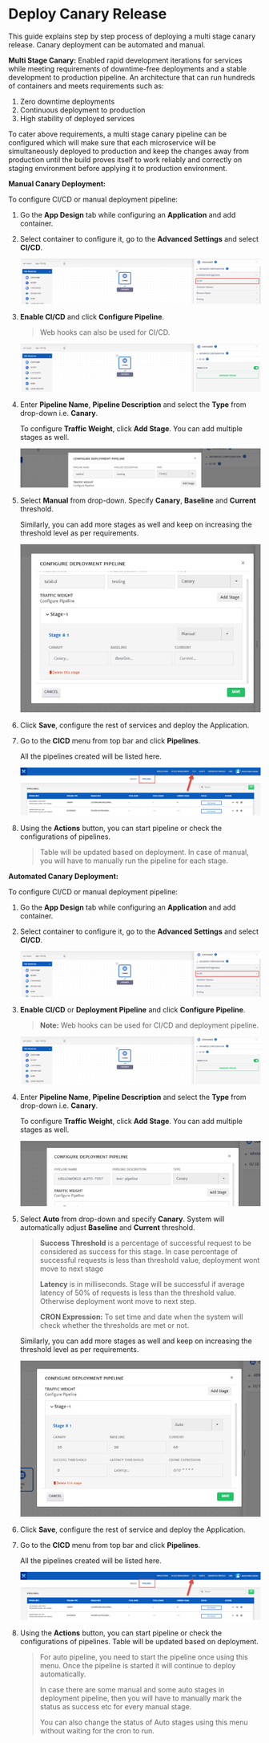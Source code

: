 # Deploy Canary Release

This guide explains step by step process of deploying a multi stage canary release. Canary deployment can be automated and manual. 

**Multi Stage Canary:** Enabled rapid development iterations for services while meeting requirements of downtime-free deployments and a stable development to production pipeline. An architecture that can run hundreds of containers and meets requirements such as:

1. Zero downtime deployments
2. Continuous deployment to production
3. High stability of deployed services

To cater above requirements, a multi stage canary pipeline can be configured which will make sure that each microservice will be simultaneously deployed to production and keep the changes away from production until the build proves itself to work reliably and correctly on staging environment before applying it to production environment.

**Manual Canary Deployment:**

To configure CI/CD or manual deployment pipeline:

1. Go the **App Design** tab while configuring an **Application** and add container.

2. Select container to configure it, go to the **Advanced Settings** and select **CI/CD**.

   ![1](imgs/1.jpg)

3. **Enable CI/CD** and click **Configure Pipeline**. 

   > Web hooks can also be used for CI/CD.

   ![2](imgs/2.jpg)

4. Enter **Pipeline Name**, **Pipeline Description** and select the **Type** from drop-down i.e. **Canary**. 

   To configure **Traffic Weight**, click **Add Stage**. You can add multiple stages as well. 

   ![3](imgs/3.jpg)

5. Select **Manual** from drop-down. Specify **Canary**, **Baseline** and **Current** threshold. 

   Similarly, you can add more stages as well and keep on increasing the threshold level as per requirements. 

   ![4](imgs/4.jpg)

6. Click **Save**, configure the rest of services and deploy the Application. 

7. Go to the **CICD** menu from top bar and click **Pipelines**. 

   All the pipelines created will be listed here. 

   ![5](imgs/5.jpg)

8. Using the **Actions** button, you can start pipeline or check the configurations of pipelines. 

   > Table will be updated based on deployment. In case of manual, you will have to manually run the pipeline for each stage.

**Automated Canary Deployment:**

To configure CI/CD or manual deployment pipeline:

1. Go the **App Design** tab while configuring an **Application** and add container.

2. Select container to configure it, go to the **Advanced Settings** and select **CI/CD**.

   ![1](imgs/1.jpg)

3. **Enable CI/CD** or **Deployment Pipeline** and click **Configure Pipeline**. 

   > **Note:** Web hooks can be used for CI/CD and deployment pipeline. 

   ![2](imgs/2.jpg)

4. Enter **Pipeline Name**, **Pipeline Description** and select the **Type** from drop-down i.e. **Canary**. 

   To configure **Traffic Weight**, click **Add Stage**. You can add multiple stages as well. 

   ![5.1](imgs/5.1.jpg)

5. Select **Auto** from drop-down and specify **Canary**. System will automatically adjust **Baseline** and **Current** threshold. 

   > **Success Threshold** is a percentage of successful request to be considered as success for this stage. In case percentage of successful requests is less than threshold value, deployment wont move to next stage
   >
   > **Latency** is in milliseconds. Stage will be successful if average latency of 50% of requests is less than the threshold value. Otherwise deployment wont move to next step. 
   >
   > **CRON Expression:** To set time and date when the system will check whether the thresholds are met or not. 

   Similarly, you can add more stages as well and keep on increasing the threshold level as per requirements. 

   ![6](imgs/6.jpg)

6. Click **Save**, configure the rest of service and deploy the Application. 

7. Go to the **CICD** menu from top bar and click **Pipelines**. 

   All the pipelines created will be listed here. 

   ![5](imgs/5.jpg)

8. Using the **Actions** button, you can start pipeline or check the configurations of pipelines. Table will be updated based on deployment. 

   > For auto pipeline, you need to start the pipeline once using this menu. Once the pipeline is started it will continue to deploy automatically.  
   >
   > In case there are some manual and some auto stages in deployment pipeline, then you will have to manually mark the status as success etc for every manual stage.
   >
   > You can also change the status of Auto stages using this menu without waiting for the cron to run.